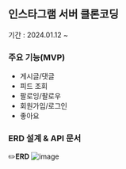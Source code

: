 ## 인스타그램 서버 클론코딩 

기간 : 2024.01.12 ~

### 주요 기능(MVP)
* 게시글/댓글
* 피드 조회
* 팔로잉/팔로우
* 회원가입/로그인
* 좋아요

### ERD 설계 & API 문서

✏️**ERD**
![image](https://github.com/wonjunYou/instagram-server/assets/59856002/00e86073-cfbb-4155-8c70-d1a4b8e9314d)